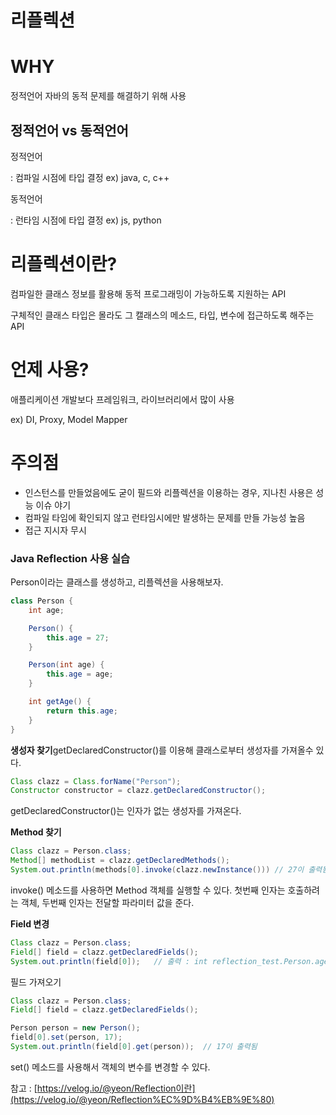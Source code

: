 # 리플렉션

# WHY

정적언어 자바의 동적 문제를 해결하기 위해 사용 

## 정적언어 vs 동적언어

정적언어

: 컴파일 시점에 타입 결정 ex) java, c, c++

동적언어

: 런타임 시점에 타입 결정 ex) js, python

# 리플렉션이란?

컴파일한 클래스 정보를 활용해 동적 프로그래밍이 가능하도록 지원하는 API

구체적인 클래스 타입은 몰라도 그 캘래스의 메소드, 타입, 변수에 접근하도록 해주는 API

# 언제 사용?

애플리케이션 개발보다 프레임워크, 라이브러리에서 많이 사용 

ex) DI, Proxy, Model Mapper 

# 주의점

- 인스턴스를 만들었음에도 굳이 필드와 리플렉션을 이용하는 경우, 지나친 사용은 성능 이슈 야기
- 컴파일 타임에 확인되지 않고 런타임시에만 발생하는 문제를 만들 가능성 높음
- 접근 지시자 무시

### **Java Reflection 사용 실습**

Person이라는 클래스를 생성하고, 리플렉션을 사용해보자.

```java
class Person {
    int age;

    Person() {
        this.age = 27;
    }

    Person(int age) {
        this.age = age;
    }

    int getAge() {
        return this.age;
    }
}
```

**생성자 찾기**getDeclaredConstructor()를 이용해 클래스로부터 생성자를 가져올수 있다.

```java
Class clazz = Class.forName("Person");
Constructor constructor = clazz.getDeclaredConstructor();
```

getDeclaredConstructor()는 인자가 없는 생성자를 가져온다.

**Method 찾기**

```java
Class clazz = Person.class;
Method[] methodList = clazz.getDeclaredMethods();
System.out.println(methods[0].invoke(clazz.newInstance())) // 27이 출력됨
```

invoke() 메소드를 사용하면 Method 객체를 실행할 수 있다. 첫번째 인자는 호출하려는 객체, 두번째 인자는 전달할 파라미터 값을 준다.

**Field 변경**

```java
Class clazz = Person.class;
Field[] field = clazz.getDeclaredFields();
System.out.println(field[0]);   // 출력 : int reflection_test.Person.age
```

필드 가져오기

```java
Class clazz = Person.class;
Field[] field = clazz.getDeclaredFields();

Person person = new Person();
field[0].set(person, 17);
System.out.println(field[0].get(person));  // 17이 출력됨
```

set() 메소드를 사용해서 객체의 변수를 변경할 수 있다.

참고 : [https://velog.io/@yeon/Reflection이란](https://velog.io/@yeon/Reflection%EC%9D%B4%EB%9E%80)
